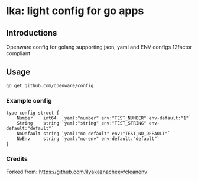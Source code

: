 # Ika: light config for go apps

## Introductions

Openware config for golang supporting json, yaml and ENV configs 12factor compliant

## Usage

`go get github.com/openware/config`

### Example config

```
type config struct {
	Number    int64  `yaml:"number" env:"TEST_NUMBER" env-default:"1"`
	String    string `yaml:"string" env:"TEST_STRING" env-default:"default"`
	NoDefault string `yaml:"no-default" env:"TEST_NO_DEFAULT"`
	NoEnv     string `yaml:"no-env" env-default:"default"`
}
```

### Credits

Forked from: https://github.com/ilyakaznacheev/cleanenv
